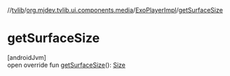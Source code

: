 //[tvlib](../../../index.md)/[org.mjdev.tvlib.ui.components.media](../index.md)/[ExoPlayerImpl](index.md)/[getSurfaceSize](get-surface-size.md)

# getSurfaceSize

[androidJvm]\
open override fun [getSurfaceSize](get-surface-size.md)(): [Size](https://developer.android.com/reference/kotlin/androidx/media3/common/util/Size.html)
